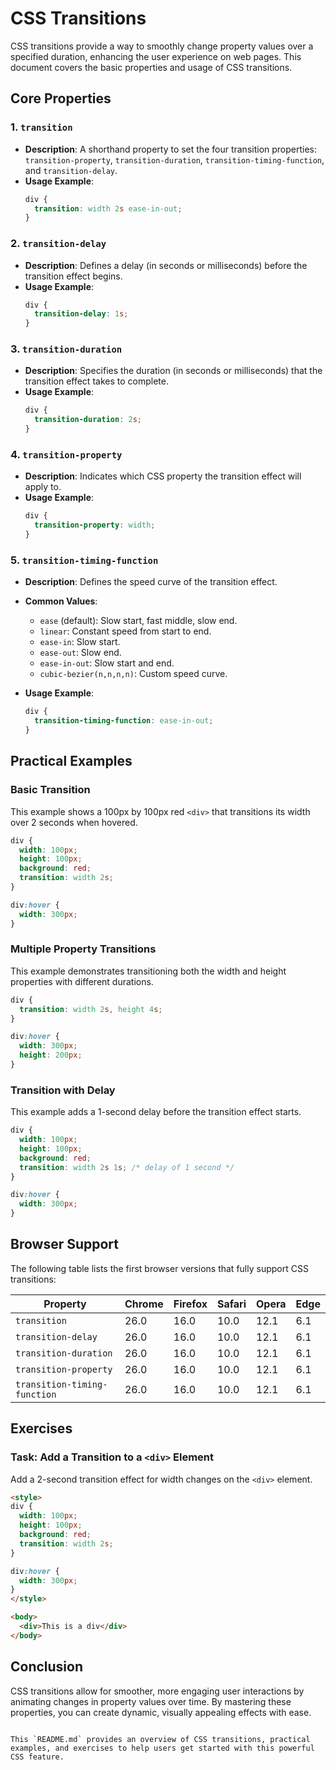 
# CSS Transitions

CSS transitions provide a way to smoothly change property values over a specified duration, enhancing the user experience on web pages. This document covers the basic properties and usage of CSS transitions.

## Core Properties

### 1. `transition`
- **Description**: A shorthand property to set the four transition properties: `transition-property`, `transition-duration`, `transition-timing-function`, and `transition-delay`.
- **Usage Example**:
  ```css
  div {
    transition: width 2s ease-in-out;
  }
  ```

### 2. `transition-delay`
- **Description**: Defines a delay (in seconds or milliseconds) before the transition effect begins.
- **Usage Example**:
  ```css
  div {
    transition-delay: 1s;
  }
  ```

### 3. `transition-duration`
- **Description**: Specifies the duration (in seconds or milliseconds) that the transition effect takes to complete.
- **Usage Example**:
  ```css
  div {
    transition-duration: 2s;
  }
  ```

### 4. `transition-property`
- **Description**: Indicates which CSS property the transition effect will apply to.
- **Usage Example**:
  ```css
  div {
    transition-property: width;
  }
  ```

### 5. `transition-timing-function`
- **Description**: Defines the speed curve of the transition effect.
- **Common Values**:
  - `ease` (default): Slow start, fast middle, slow end.
  - `linear`: Constant speed from start to end.
  - `ease-in`: Slow start.
  - `ease-out`: Slow end.
  - `ease-in-out`: Slow start and end.
  - `cubic-bezier(n,n,n,n)`: Custom speed curve.

- **Usage Example**:
  ```css
  div {
    transition-timing-function: ease-in-out;
  }
  ```

## Practical Examples

### Basic Transition
This example shows a 100px by 100px red `<div>` that transitions its width over 2 seconds when hovered.
```css
div {
  width: 100px;
  height: 100px;
  background: red;
  transition: width 2s;
}

div:hover {
  width: 300px;
}
```

### Multiple Property Transitions
This example demonstrates transitioning both the width and height properties with different durations.
```css
div {
  transition: width 2s, height 4s;
}

div:hover {
  width: 300px;
  height: 200px;
}
```

### Transition with Delay
This example adds a 1-second delay before the transition effect starts.
```css
div {
  width: 100px;
  height: 100px;
  background: red;
  transition: width 2s 1s; /* delay of 1 second */
}

div:hover {
  width: 300px;
}
```

## Browser Support
The following table lists the first browser versions that fully support CSS transitions:

| Property                  | Chrome | Firefox | Safari | Opera | Edge |
| ------------------------- | ------ | ------- | ------ | ----- | ---- |
| `transition`              | 26.0   | 16.0    | 10.0   | 12.1  | 6.1  |
| `transition-delay`        | 26.0   | 16.0    | 10.0   | 12.1  | 6.1  |
| `transition-duration`     | 26.0   | 16.0    | 10.0   | 12.1  | 6.1  |
| `transition-property`     | 26.0   | 16.0    | 10.0   | 12.1  | 6.1  |
| `transition-timing-function` | 26.0 | 16.0 | 10.0   | 12.1  | 6.1  |

## Exercises

### Task: Add a Transition to a `<div>` Element
Add a 2-second transition effect for width changes on the `<div>` element.

```html
<style>
div {
  width: 100px;
  height: 100px;
  background: red;
  transition: width 2s;
}

div:hover {
  width: 300px;
}
</style>

<body>
  <div>This is a div</div>
</body>
```

## Conclusion
CSS transitions allow for smoother, more engaging user interactions by animating changes in property values over time. By mastering these properties, you can create dynamic, visually appealing effects with ease.

```

This `README.md` provides an overview of CSS transitions, practical examples, and exercises to help users get started with this powerful CSS feature.
